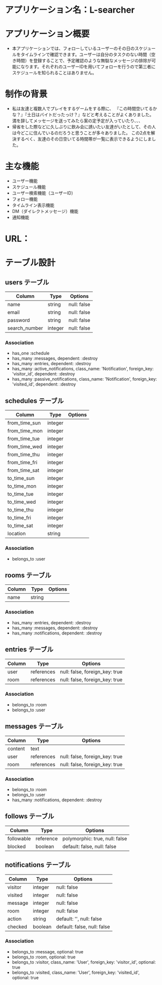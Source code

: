 # アプリケーション名：L-searcher

# アプリケーション概要
- 本アプリケーションでは、フォローしているユーザーのその日のスケジュールをタイムラインで確認できます。ユーザーは自分のタスクのない時間（空き時間）を登録することで、予定確認のような無駄なメッセージの排除が可能になります。それぞれのユーザーIDを用いてフォローを行うので第三者にスケジュールを知られることはありません。

# 制作の背景
- 私は友達と複数人でプレイをするゲームをする際に、 『この時間空いてるかな？』『土日はバイトだったっけ？』などと考えることがよくありました。満を辞してメッセージを送ってみたら案の定予定が入っていたり、、、
- 帰省をした際などに久しぶりに飲み会に誘いたい友達がいたとして、その人は今どこに住んでいるのだろうと思うことが多々ありました。
この2点を解決するべく、友達のその日空いてる時間帯が一覧に表示できるようにしました。
# 主な機能
- ユーザー機能
- スケジュール機能
- ユーザー検索機能（ユーザーID）
- フォロー機能
- タイムライン表示機能
- DM（ダイレクトメッセージ）機能
- 通知機能

# URL：

# 







# テーブル設計

## users テーブル 

| Column                | Type    | Options     |
| --------------------- | ------- | ----------- |
| name                  | string  | null: false |
| email                 | string  | null: false |
| password              | string  | null: false |
| search_number         | integer | null: false |

### Association

- has_one :schedule
- has_many :messages, dependent: :destroy
- has_many :entries, dependent: :destroy
- has_many :active_notifications, class_name: 'Notification', foreign_key: 'visitor_id', dependent: :destroy
- has_many :passive_notifications, class_name: 'Notification', foreign_key: 'visited_id', dependent: :destroy

## schedules テーブル

| Column           | Type    | Options     |
| ---------------- | ------- | ----------- |
| from_time_sun    | integer |             |
| from_time_mon    | integer |             |
| from_time_tue    | integer |             |
| from_time_wed    | integer |             |
| from_time_thu    | integer |             |
| from_time_fri    | integer |             |
| from_time_sat    | integer |             |
| to_time_sun      | integer |             |
| to_time_mon      | integer |             |
| to_time_tue      | integer |             |
| to_time_wed      | integer |             |
| to_time_thu      | integer |             |
| to_time_fri      | integer |             |
| to_time_sat      | integer |             |
| location         | string  |             |

### Association

- belongs_to :user

## rooms テーブル

| Column | Type   | Options     |
| ------ | ------ | ----------- |
| name   | string |             |

### Association

- has_many :entries, dependent: :destroy
- has_many :messages, dependent: :destroy
- has_many :notifications, dependent: :destroy

## entries テーブル

| Column | Type       | Options                        |
| ------ | ---------- | ------------------------------ |
| user   | references | null: false, foreign_key: true |
| room   | references | null: false, foreign_key: true |

### Association

- belongs_to :room
- belongs_to :user

## messages テーブル

| Column  | Type       | Options                        |
| ------- | ---------- | ------------------------------ |
| content | text       |                                |
| user    | references | null: false, foreign_key: true |
| room    | references | null: false, foreign_key: true |

### Association

- belongs_to :room
- belongs_to :user
- has_many :notifications, dependent: :destroy

## follows テーブル

| Column     | Type      | Options                        |
| ---------- | --------- | ------------------------------ |
| followable | reference | polymorphic: true, null: false |
| blocked    | boolean   | default: false, null: false    |

## notifications テーブル

| Column     | Type      | Options                        |
| ---------- | --------- | ------------------------------ |
| visitor    | integer   | null: false                    |
| visited    | integer   | null: false                    |
| message    | integer   | null: false                    |
| room       | integer   | null: false                    |
| action     | string    | default: '', null: false       |
| checked    | boolean   | default: false, null: false    |

### Association

- belongs_to :message, optional: true
- belongs_to :room, optional: true
- belongs_to :visitor, class_name: 'User', foreign_key: 'visitor_id', optional: true
- belongs_to :visited, class_name: 'User', foreign_key: 'visited_id', optional: true
